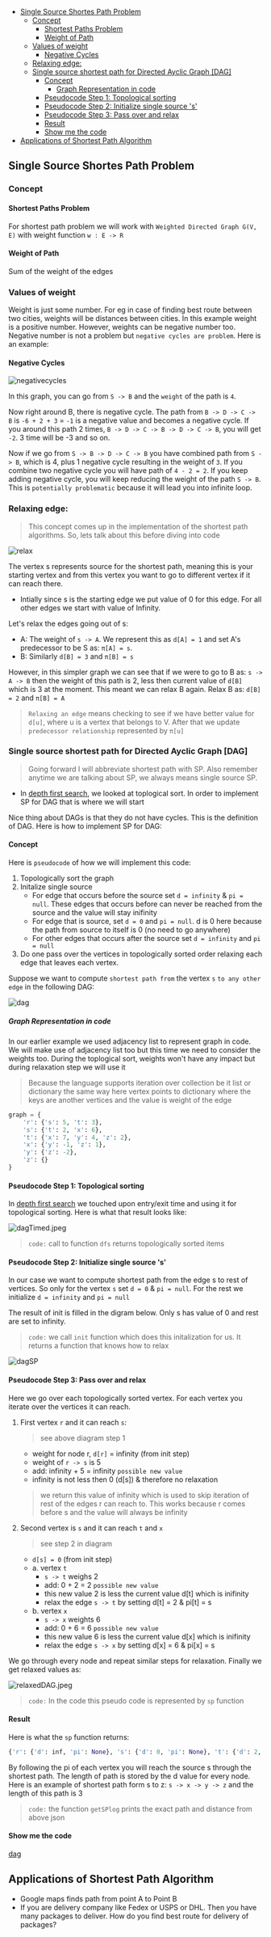 - [Single Source Shortes Path Problem](#single-source-shortes-path-problem)
  - [Concept](#concept)
    - [Shortest Paths Problem](#shortest-paths-problem)
    - [Weight of Path](#weight-of-path)
  - [Values of weight](#values-of-weight)
    - [Negative Cycles](#negative-cycles)
  - [Relaxing edge:](#relaxing-edge)
  - [Single source shortest path for Directed Ayclic Graph [DAG]](#single-source-shortest-path-for-directed-ayclic-graph-dag)
    - [Concept](#concept-1)
      - [Graph Representation in code](#graph-representation-in-code)
    - [Pseudocode Step 1: Topological sorting](#pseudocode-step-1-topological-sorting)
    - [Pseudocode Step 2: Initialize single source 's'](#pseudocode-step-2-initialize-single-source-s)
    - [Pseudocode Step 3: Pass over and relax](#pseudocode-step-3-pass-over-and-relax)
    - [Result](#result)
    - [Show me the code](#show-me-the-code)
- [Applications of Shortest Path Algorithm](#applications-of-shortest-path-algorithm)

## Single Source Shortes Path Problem

### Concept

#### Shortest Paths Problem
For shortest path problem we will work with `Weighted Directed Graph G(V, E)` with weight function `w : E -> R` 

#### Weight of Path
Sum of the weight of the edges 


### Values of weight
Weight is just some number. For eg in case of finding best route between two cities, weights will be distances between cities. In this example weight is a positive number. However, weights can be negative number too. Negative number is not a problem but `negative cycles are problem`. Here is an example:

#### Negative Cycles

![negativecycles](./assets/negativecycles.jpeg)

In this graph, you can go from `S -> B` and the `weight` of the path is `4`. 

Now right around B, there is negative cycle. The path from `B -> D -> C -> B` is `-6 + 2 + 3` = `-1` is a negative value and becomes a negative cycle. If you around this path 2 times, `B -> D -> C -> B -> D -> C -> B`, you will get `-2`. 3 time will be -3 and so on. 

Now if we go from `S -> B -> D -> C -> B` you have combined path from `S -> B`, which is 4, plus 1 negative cycle resulting in the weight of `3`. If you combine two negative cycle you will have path of `4 - 2 = 2`. If you keep adding negative cycle, you will keep reducing the weight of the path `S -> B`. This is `potentially problematic` because it will lead you into infinite loop.


### Relaxing edge:

> This concept comes up in the implementation of the shortest path algorithms. So, lets talk about this before diving into code

![relax](./assets/relax.jpeg)

The vertex s represents source for the shortest path, meaning this is your starting vertex and from this vertex you want to go to different vertex if it can reach there.

- Intially since s is the starting edge we put value of 0 for this edge. For all other edges we start with value of Infinity. 

Let's relax the edges going out of s:
- A: The weight of `s -> A`. We represent this as `d[A] = 1` and set A's predecessor to be S as: `π[A] = s`. 
- B: Similarly `d[B] = 3` and  `π[B] = s`

However, in this simpler graph we can see that if we were to go to B as: `s -> A -> B` then the weight of this path is 2, less then current value of `d[B]` which is 3 at the moment. This meant we can relax B again. Relax B as: `d[B] = 2` and `π[B] = A`

> `Relaxing an edge` means checking to see if we have better value for `d[u]`, where u is a vertex that belongs to V. After that we update `predecessor relationship` represented by `π[u]`


### Single source shortest path for Directed Ayclic Graph [DAG]

> Going forward I will abbreviate shortest path with SP. Also remember anytime we are talking about SP, we always means single source SP.

- In [depth first search](../readme.md), we looked at toplogical sort. In order to implement SP for DAG that is where we will start

Nice thing about DAGs is that they do not have cycles. This is the definition of DAG. Here is how to implement SP for DAG:

#### Concept

Here is `pseudocode` of how we will implement this code:

1. Topologically sort the graph
2. Initalize single source
   - For edge that occurs before the source set `d = infinity` & `pi = null`. These edges that occurs before can never be reached from the source and the value will stay inifinity
   - For edge that is source, set `d = 0` and `pi = null`. d is 0 here because the path from source to itself is 0 (no need to go anywhere) 
   - For other edges that occurs after the source set `d = infinity` and `pi = null`
3. Do one pass over the vertices in topologically sorted order relaxing each edge that leaves each vertex.


Suppose we want to compute `shortest path from` the vertex `s` `to any other edge` in the following DAG:

![dag](./assets/dag.jpeg)

##### Graph Representation in code

In our earlier example we used adjacency list to represent graph in code. We will make use of adjacency list too but this time we need to consider the weights too. During the toplogical sort, weights won't have any impact but during relaxation step we will use it

> Because the language supports iteration over collection be it list or dictionary the same way here vertex points to dictionary where the keys are another vertices and the value is weight of the edge


```python
graph = {
    'r': {'s': 5, 't': 3},
    's': {'t': 2, 'x': 6},
    't': {'x': 7, 'y': 4, 'z': 2},
    'x': {'y': -1, 'z': 1},
    'y': {'z': -2},
    'z': {}
}
```


#### Pseudocode Step 1: Topological sorting

In [depth first search](../readme.md) we touched upon entry/exit time and using it for topological sorting. Here is what that result looks like:

![dagTimed.jpeg](./assets/dagTimed.jpeg)

> `code:` call to function `dfs` returns topologically sorted items

#### Pseudocode Step 2: Initialize single source 's'
In our case we want to compute shortest path from the edge s to rest of vertices. So only for the vertex `s` set `d = 0` & `pi = null`. For the rest we initialize `d = infinity` and `pi = null`

The result of init is filled in the digram below. Only s has value of 0 and rest are set to infinity.

> `code:` we call `init` function which does this initalization for us. It returns a function that knows how to relax

![dagSP](./assets/dagSP.jpeg)

#### Pseudocode Step 3: Pass over and relax

Here we go over each topologically sorted vertex. For each vertex you iterate over the vertices it can reach.

1. First vertex `r` and it can reach `s`:
   > see above diagram step 1
   - weight for node r, `d[r]` = infinity (from init step)
   - weight of `r -> s` is 5
   - add: infinity + 5 = infinity `possible new value`
   - infinity is not less then 0 (d[s]) & therefore no relaxation
   > we return this value of infinity which is used to skip iteration of rest of the edges r can reach to. This works because r comes before s and the value will always be infinity

2. Second vertex is `s` and it can reach `t` and `x`
   > see step 2 in diagram
   - `d[s] = 0` (from init step)
   - a. vertex `t`
     - `s -> t` weighs 2
     - add: 0 + 2 = 2 `possible new value`
     - this new value 2 is less the current value d[t] which is inifinity
     - relax the edge `s -> t` by setting d[t] = 2 & pi[t] = s
   - b. vertex `x`
     - `s -> x` weights 6
     - add: 0 + 6 = 6 `possible new value`
     - this new value 6 is less the current value d[x] which is inifinity
     - relax the edge `s -> x` by setting d[x] = 6 & pi[x] = s


We go through every node and repeat similar steps for relaxation. Finally we get relaxed values as:

![relaxedDAG.jpeg](./assets/relaxedDAG.jpeg)


> `code:` In the code this pseudo code is represented by `sp` function


#### Result

Here is what the `sp` function returns:

```python
{'r': {'d': inf, 'pi': None}, 's': {'d': 0, 'pi': None}, 't': {'d': 2, 'pi': 's'}, 'x': {'d': 6, 'pi': 's'}, 'y': {'d': 5, 'pi': 'x'}, 'z': {'d': 3, 'pi': 'y'}}
```

By following the pi of each vertex you will reach the source s through the shortest path. The length of path is stored by the d value for every node. Here is an example of shortest path form s to z: `s -> x -> y -> z` and the length of this path is 3

> `code:` the function `getSPlog` prints the exact path and distance from above json


#### Show me the code

[dag](./1_dag.py)

## Applications of Shortest Path Algorithm

- Google maps finds path from point A to Point B
- If you are delivery company like Fedex or USPS or DHL. Then you have many packages to deliver. How do you find best route for delivery of packages?